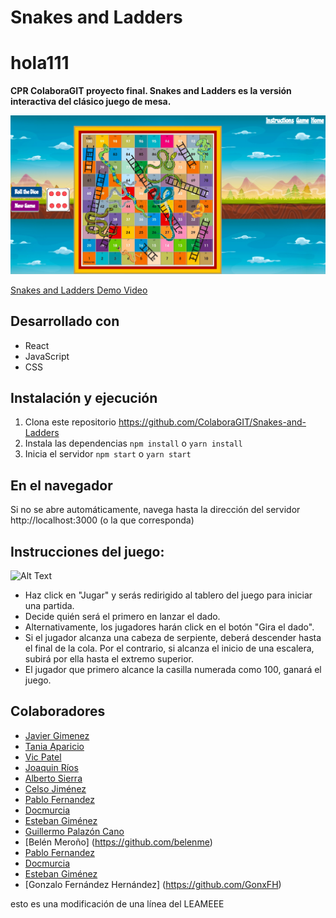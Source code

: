 # Snakes and Ladders

# hola111
**CPR ColaboraGIT proyecto final. Snakes and Ladders es la versión interactiva del clásico juego de mesa.**

![alt text](https://github.com/ColaboraGIT/Snakes-and-Ladders/blob/master/screenshoot.jpg)

[Snakes and Ladders Demo Video](https://youtu.be/0Wl8rad1MsQ)

## Desarrollado con

* React 
* JavaScript
* CSS

## Instalación y ejecución
 1. Clona este repositorio https://github.com/ColaboraGIT/Snakes-and-Ladders
 2. Instala las dependencias `npm install` o `yarn install`
 3. Inicia el servidor `npm start` o `yarn start`
 
 ## En el navegador
 
 Si no se abre automáticamente, navega hasta la dirección del servidor  http://localhost:3000 (o la que corresponda)
 
 ## Instrucciones del juego:
 
 ![Alt Text](https://media.giphy.com/media/dJHECxtJ3bObW0kx2y/giphy.gif)
 
 * Haz click en "Jugar" y serás redirigido al tablero del juego para iniciar una partida.
 * Decide quién será el primero en lanzar el dado.
 * Alternativamente, los jugadores harán click en el botón  "Gira el dado".
 * Si el jugador alcanza una cabeza de serpiente, deberá descender hasta el final de la cola. Por el contrario, si alcanza el inicio de una escalera, subirá por ella hasta el extremo superior.
 * El jugador que primero alcance la casilla numerada como 100, ganará el juego.
 
 ## Colaboradores
 * [Javier Gimenez](https://github.com/javileyes)
 * [Tania Aparicio](https://github.com/tanelam)
 * [Vic Patel](https://github.com/vp932712)
 * [Joaquin Ríos](https://github.com/joaquinalbares)
 * [Alberto Sierra](https://github.com/albsierra)
 * [Celso Jiménez](https://github.com/celsojimenez)
 * [Pablo Fernandez](https://github.com/PabloFernandez4)
 * [Docmurcia](https://github.com/docmurcia)
 * [Esteban Giménez](http://github.com/deymian)
 * [Guillermo Palazón Cano](https://github.com/guillermopalazon)
 * [Belén Meroño] (https://github.com/belenme)
 * [Pablo Fernandez](https://github.com/PabloFernandez4)
 * [Docmurcia](https://github.com/docmurcia)
 * [Esteban Giménez](http://github.com/deymian)
 * [Gonzalo Fernández Hernández] (https://github.com/GonxFH)

esto es una modificación de una línea del LEAMEEE
